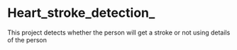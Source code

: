 # Heart_stroke_detection_
This project detects whether the person will get a stroke or not using details of the person
